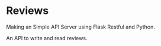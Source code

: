 # Reviews

Making an Simple API Server using Flask Restful and Python.

An API to write and read reviews. 

